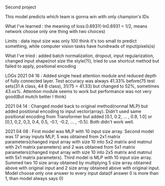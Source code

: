 Second project

This model predicts which team is gonna win with only champion's IDs

What I've learned : the meaning of loss:0.6931(-ln0.6931 = 1/2, means network choose only one thing with two choices)

Limits : data input size was only 10(I think it's too small to predict something, while computer vision tasks have hundreads of input(pixels)s)

What I've tried : added batch normalization, dropout, input regularization, changed input shape(not size the style(?)), tried to use shortcut method but failed to apply, positional encoding

LOGs
2021 04 16 : Added single head attention module and reduced depth of fully connected layer. Test accuracy was always 41.33% before(75 test sets(31 A class, 44 B class), 31/75 = 41.33) but changed to 52%, sometimes 43.xx%. Attention module seems to work but performance was not very good(But mutch better I think)

2021 04 14 : Changed model back to original method(normal MLP) but added positional encoding to input vector(array). Didn't used same positional encoding from Transformer but added [0.1, 0.2, ... , 0.9, 1.0] or [0,1, 0,2, 0,3, 0.4, 0.5, -0.1, -0.2, ... , -0.5]. Both didn't work well.

2021 04 08 : First model was MLP with 10 input size array. Second model was 17 array inputs MLP, 5 was obtained from 2x1 matrix parameters(changed input array with size 10 into 5x2 matrix and matmul with 2x1 matrix parameters) and 2 was obtained from 5x1 matrix parameters(changed input array with size 10 into 2x5 matrix and matmul with 5x1 matrix parameters).
Third model is MLP with 10 input size array. Summed two 10 size array obtained by multiplying 5 size array obtained above with original input and 2 size array obtained above with original input.
Model choose only one answer to every input data(if answer 0 is more than 1, than model always says 0)
